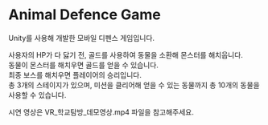 # Animal Defence Game

Unity를 사용해 개발한 모바일 디펜스 게임입니다.<p>

사용자의 HP가 다 닳기 전, 골드를 사용하여 동물을 소환해 몬스터를 해치웁니다.<br>
동물이 몬스터를 해치우면 골드를 얻을 수 있습니다.<br>
최종 보스를 해치우면 플레이어의 승리입니다.<br>
총 3개의 스테이지가 있으며, 미션을 클리어해 얻을 수 있는 동물까지 총 10개의 동물을 사용할 수 있습니다.<p>

시연 영상은 VR_학교탐방_데모영상.mp4 파일을 참고해주세요.


